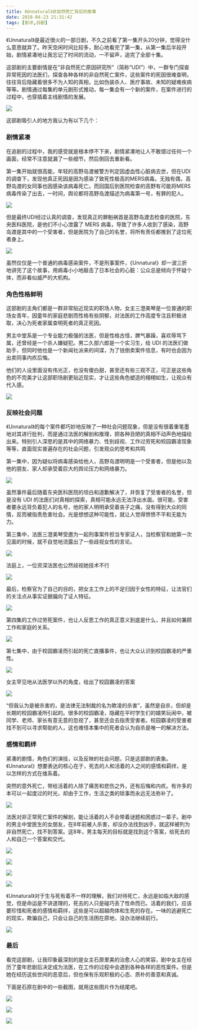```yaml
---
title: 《Unnatural》非自然死亡背后的故事
date: 2018-04-23 21:31:42
tags: [影评,日剧]
---
```



《Unnatural》是最近很火的一部日剧，不久之前看了第一集开头20分钟，觉得没什么意思就弃了。昨天空闲时间比较多，耐心地看完了第一集，从第一集后半段开始，剧情紧凑地让我忘记了时间的流动，一不留声，追完了全部十集。

<!-- more -->

这部剧的主要剧情是在“非自然死亡原因研究所”（简称“UDI”）中，一群专门探查异常死因的法医们，探查各种各样的非自然死亡案件，这些案件的死因很难查明，往往背后隐藏着很多不为人知的真相，比如伪装杀人、医疗事故、未知的疑难疾病等等。剧情通过每集的单元剧形式推动，每一集会有一个新的案件，在案件进行的过程中，也穿插着主线剧情的发展。

![](https://ws2.sinaimg.cn/large/006tKfTcgy1fqmx2yaqq4j30ey0adgms.jpg)

这部剧吸引人的地方我认为有以下几个：

### 剧情紧凑
在追剧的过程中，我的感受就是根本停不下来，剧情紧凑地让人不敢错过任何一个画面，经常不注意就漏了一些细节，然后倒回去重新看。

第一集开始就很高能，年轻的高野岛渡被警方判定因虚血性心脏病去世，但在UDI的调查下，发现他真正死因是因为感染了致死性极高的MERS病毒。无独有偶，高野岛渡的女同事也因感染该病毒死亡。而回国后到医院检查的高野有可能将MERS病毒传染了出去，一时间，舆论都将高野岛渡描述为病毒第一号，有罪的犯人。

![](https://ws3.sinaimg.cn/large/006tKfTcgy1fqmyc8pjmbj30ro0fbgms.jpg)

但是最终UDI经过认真的调查，发现真正的罪魁祸首是高野岛渡去检查的医院，东央医科医院，是他们不小心泄露了 MERS 病毒，导致了许多人收到了感染，高野岛渡是其中的一个受害者，但是医院为了自己的名誉，将所有责任都推到了这位死者身上。

![](https://ws1.sinaimg.cn/large/006tKfTcgy1fqmyfn0d0hj30rs0fn0us.jpg)

虽然仅仅是一个普通的病毒感染案件，不是刑事案件，《Unnatural》却一波三折地讲完了这个故事，用病毒小小地敲击了日本社会的心脏：公众总是倾向于怀疑个体，而非看似威严的大机构。

### 角色性格鲜明

这部剧的主角们都是一群非常贴近现实的职场人物，女主三澄美琴是一位普通的职场女青年，因童年的家庭悲剧而性格有些阴郁，对法医的工作高度专注且积极进取，决心为死者家属查明死者的真正死因。

男主中堂系是一个专业能力极强的法医，但是性格古怪，脾气暴躁，喜欢辱骂下属，还曾经是一个杀人嫌疑犯。男二久部六郎是一个实习生，给 UDI 的法医们做助手，但同时他也是一个新闻社派来的间谍，为了钱倒卖案件信息，有时也会因为出卖同事内疚后悔。

他们的人设里面没有伟光正，也没有傻白甜，甚至还有些三观不正，可正是这些角色的不完美才让这部职场剧更贴近现实，才让这些角色塑造的栩栩如生，让观众有代入感。

![](https://ws4.sinaimg.cn/large/006tNc79gy1fqmzc1mgihj30jg0cyws6.jpg)

### 反映社会问题

《Unnatural》的每个案件都巧妙地反映了一种社会问题现象，但是没有很着重笔墨地对其进行批判，而是通过法医的解剖和推理，把各种丑陋的真相不动声色地描绘出来。特别引人深思的是其中的网络暴力、性别歧视、工作过劳死和校园霸凌现象等等，直面现实普遍存在的社会问题，引发观众的思考和共鸣

第一集中，因为疑似将病毒感染给他人，高野岛渡明明是一个受害者，但是他以及他的朋友、家人却承受着巨大的舆论压力和网络暴力。

![](https://ws3.sinaimg.cn/large/006tNc79gy1fqn01xcf5xj30ro0fu0un.jpg)

虽然事件最后随着东央医科医院的坦白和道歉解决了，并恢复了受害者的名誉，但是没有 UDI 的法医们对真相的探索，真相可能永远无法浮出水面。很可能，受害者要永远背负着犯人的名号，他的家人明明承受着丧子之痛，没有得到大众的同情，反而被指责危害社会。光是想想这种可能性，就让人觉得愤愤不平和无能为力。

第三集中，法医三澄美琴受邀为一起刑事案件担当专家证人，当检察官和她第一次见面的时候，就不自觉地流露出了一些歧视女性的言论。

![](https://ws3.sinaimg.cn/large/006tNc79gy1fqn0dkv0x0j30k00xidig.jpg)

法庭上，一位资深法医也公然歧视她技术不行

![](https://ws2.sinaimg.cn/large/006tNc79gy1fqn0elxlqfj30k00srq55.jpg)

最后，检察官为了自己的目的，把女主工作上的不足归因于女性的特征，让法官们的关注点从事实证据偏向了证人特征。

![](https://ws2.sinaimg.cn/large/006tNc79gy1fqn0f7zp5yj30hs2z3q9u.jpg)

第四集的工作过劳死案件，也让人反思工作的真正意义到底是什么，并且如何兼顾工作和家庭的关系。

![](https://ws1.sinaimg.cn/large/006tNc79gy1fqn0kcg8qjj30k00gidhb.jpg)

第七集中，由于校园霸凌而引起的死亡直播事件，也让大众认识到校园霸凌的严重性。

![](https://ws1.sinaimg.cn/large/006tNc79gy1fqn0noocdnj30k010ctas.jpg)

女主罕见地从法医学以外的角度，给出了校园霸凌的答案

![](https://ws4.sinaimg.cn/large/006tNc79gy1fqn0op7f9xj30k01fljv0.jpg)

“但我认为是被杀害的，是法律无法制裁的名为欺凌的杀害”，虽然是自杀，但却是长期的校园霸凌所引起的。很多的校园霸凌，隐藏在平时学生们的嬉笑玩闹中，被同学、老师、家长有意无意的忽视了，甚至还会去指责受害者。校园霸凌的受害者找不到可以寻求帮助的人，这也难怪本集中的死者会认为自杀是唯一的解决方法。

### 感情和羁绊

紧凑的剧情，角色们的演技，以及反映的社会问题，只是这部剧的表象。《Unnatural》想要表达的核心在于，死去的人和活着的人之间的感情和羁绊，是以怎样的方式在维系着。

突然的意外死亡，带给活着的人除了痛苦和悲伤之外，还有后悔和内疚。有许多的本可以一起度过的时光，却由于工作，生活之类的琐事而永远无法弥补了。

![](https://ws1.sinaimg.cn/large/006tNc79gy1fqn1xqb37oj30sl13zall.jpg)

法医对非正常死亡案件的解剖，能让活着的人不会带着谜题和困惑过一辈子。剧中的男主中堂医生的女朋友，在8年前被人杀害，却没办法找到凶手，就这样被列为非自然死亡，找不到答案。这8年，男主每天的目标就是找到这个答案，给死去的人和自己一个答案和交代。

![](https://ws3.sinaimg.cn/large/006tNc79gy1fqn1rl2m1pj30k00b9aap.jpg)

![](https://ws1.sinaimg.cn/large/006tNc79gy1fqn1qjjjplj30k00b9jrw.jpg)

![](https://ws1.sinaimg.cn/large/006tNc79gy1fqn1uo32fuj30k00b9weo.jpg)

![](https://ws3.sinaimg.cn/large/006tNc79gy1fqn1uwi47ej30k00b9mxc.jpg)

《Unnatural》对于生与死有着不一样的理解，我们对待死亡，永远是如临大敌的感觉，但是命运是不讲道理的，死去的人只是碰巧丢了性命而已。活着的我们，应该要珍惜和死者的感情和羁绊，这些是可以超越肉体和生死的存在。一味的逃避死亡的现实，欺骗自己，只会让自己的生活困在原地，没办法继续前行。

![](https://ws2.sinaimg.cn/large/006tNc79gy1fqn1z87xlnj30go0ujgmx.jpg)

### 最后

看完这部剧，让我印象最深刻的是女主石原里美的治愈人心的笑容，剧中女主在经历了童年悲剧后决定成为法医，在工作的过程中会遇到各种各样的恶性案件。但是她在经历这些世间的恶意后，但也保有乐观积极的心态、质朴的善意和真诚。

下面是石原在剧中的一些截图，就用这些图片作为结尾吧。

![](https://ws2.sinaimg.cn/large/006tNc79gy1fqn2dgiuylj30k00b9t90.jpg)

![](https://ws1.sinaimg.cn/large/006tNc79gy1fqn2e2tjpdj30k00b9weu.jpg)

![](https://ws1.sinaimg.cn/large/006tNc79gy1fqn2e9p1baj30fe0fhaat.jpg)

